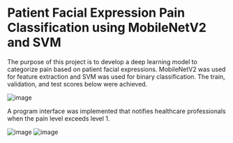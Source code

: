 # Patient Facial Expression Pain Classification using MobileNetV2 and SVM

The purpose of this project is to develop a deep learning model to categorize pain based on patient facial expressions. MobileNetV2 was used for feature extraction and SVM was used for binary classification. The train, validation, and test scores below were achieved.

![image](https://github.com/user-attachments/assets/50d5e5c3-0858-4d34-90f5-5802c08ebad5)

A program interface was implemented that notifies healthcare professionals when the pain level exceeds level 1.

![image](https://github.com/user-attachments/assets/e1d6773e-0da5-400a-a74d-0892e6a53e99)
![image](https://github.com/user-attachments/assets/a762fecc-d89f-47b9-b184-38c368947d52)
